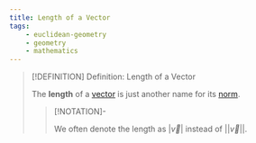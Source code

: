 ```yaml
---
title: Length of a Vector
tags:
    - euclidean-geometry
    - geometry
    - mathematics
---
```


>[!DEFINITION] Definition: Length of a Vector
>
>The **length** of a [vector](./index.md) is just another name for its [norm](../../../../Algebra/Linear%20Algebra/Matrices/Row%20and%20Column%20Vectors/Real%20Vectors/Canonical%20Norm%20in%20the%20Real%20Vector%20Space.md).
>
>>[!NOTATION]-
>>
>>We often denote the length as $|\vec{v}|$ instead of $||\vec{v}||$.
>>
>